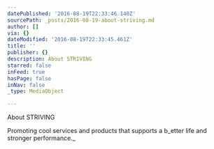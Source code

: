 ```yaml
---
datePublished: '2016-08-19T22:33:46.140Z'
sourcePath: _posts/2016-08-19-about-striving.md
author: []
via: {}
dateModified: '2016-08-19T22:33:45.461Z'
title: ''
publisher: {}
description: About STRIVING
starred: false
inFeed: true
hasPage: false
inNav: false
_type: MediaObject

---
```

About STRIVING

Promoting cool services and products that supports a b_etter life and stronger performance._